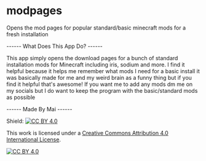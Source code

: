 # modpages
Opens the mod pages for popular standard/basic minecraft mods for a fresh installation

------ What Does This App Do? ------

This app simply opens the download pages for a bunch of standard installation mods for Minecraft including iris, sodium and more. I find it helpful because it helps me remember what mods I need for a basic install it was basically made for me and my weird brain as a funny thing but if you find it helpful that's awesome! If you want me to add any mods dm me on my socials but I do want to keep the program with the basic/standard mods as possible

------ Made By Mai ------

Shield: [![CC BY 4.0][cc-by-shield]][cc-by]

This work is licensed under a
[Creative Commons Attribution 4.0 International License][cc-by].

[![CC BY 4.0][cc-by-image]][cc-by]

[cc-by]: http://creativecommons.org/licenses/by/4.0/
[cc-by-image]: https://i.creativecommons.org/l/by/4.0/88x31.png
[cc-by-shield]: https://img.shields.io/badge/License-CC%20BY%204.0-lightgrey.svg
